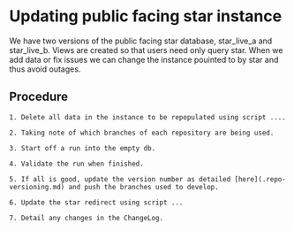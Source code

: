 # Updating public facing star instance

We have two versions of the public facing star database, star_live_a and star_live_b.
Views are created so that users need only query star.
When we add data or fix issues we can change the instance pouinted to by star and thus avoid outages.

## Procedure

    1. Delete all data in the instance to be repopulated using script ....

    2. Taking note of which branches of each repository are being used.

    3. Start off a run into the empty db.

    4. Validate the run when finished.

    5. If all is good, update the version number as detailed [here](.repo-versioning.md) and push the branches used to develop. 

    6. Update the star redirect using script ...

    7. Detail any changes in the ChangeLog.